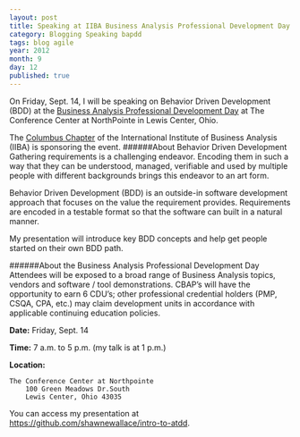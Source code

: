 ```yaml
---
layout: post
title: Speaking at IIBA Business Analysis Professional Development Day
category: Blogging Speaking bapdd
tags: blog agile
year: 2012
month: 9
day: 12
published: true
---
```


On Friday, Sept. 14, I will be speaking on Behavior Driven Development (BDD) at the [Business Analysis Professional Development Day](http://2012iibacolumbuspdd-eac2.eventbrite.com) at The Conference Center at NorthPointe in Lewis Center, Ohio.

The [Columbus Chapter](http://columbusoh.iiba.org ) of the International Institute of Business Analysis (IIBA) is sponsoring the event.
######About Behavior Driven Development
Gathering requirements is a challenging endeavor. Encoding them in such a way that they can be understood, managed, verifiable and used by multiple people with different backgrounds brings this endeavor to an art form.

Behavior Driven Development (BDD) is an outside-in software development approach that focuses on the value the requirement provides. Requirements are encoded in a testable format so that the software can built in a natural manner.

My presentation will introduce key BDD concepts and help get people started on their own BDD path.

######About the Business Analysis Professional Development Day
	Attendees will be exposed to a broad range of Business Analysis topics, vendors and software / tool demonstrations. CBAP’s will have the opportunity to earn 6 CDU’s; other professional credential holders (PMP, CSQA, CPA, etc.) may claim development units in accordance with applicable continuing education policies.

**Date:** Friday, Sept. 14

**Time:** 7 a.m. to 5 p.m. (my talk is at 1 p.m.)

**Location:**
	
	The Conference Center at Northpointe
		100 Green Meadows Dr.South
		Lewis Center, Ohio 43035

You can access my presentation at <https://github.com/shawnewallace/intro-to-atdd>.